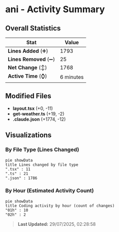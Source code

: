 # ani - Activity Summary 

## Overall Statistics

| Stat                   | Value                                                             |
| ---------------------- | ----------------------------------------------------------------- |
| **Lines Added** (➕)   | 1793                                          |
| **Lines Removed** (➖) | 25                                        |
| **Net Change** (↕)    | 1768                |
| **Active Time** (⌚)   | 6 minutes |


## Modified Files
- **layout.tsx** (+0, -11)
- **get-weather.ts** (+19, -2)
- **.claude.json** (+1774, -12)

## Visualizations

### By File Type (Lines Changed)

```mermaid
pie showData
title Lines changed by file type
".tsx" : 11
".ts" : 21
".json" : 1786
```

### By Hour (Estimated Activity Count)

```mermaid
pie showData
title Coding activity by hour (count of changes)
"01h" : 10
"02h" : 2
```


> **Last Updated:** 29/07/2025, 02:28:58
